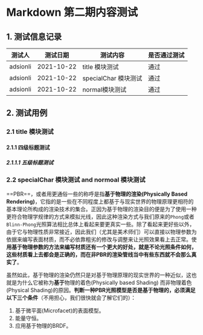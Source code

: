 # Markdown 第二期内容测试

## 1. 测试信息记录

| 测试人   | 测试日期   | 测试内容       | 是否通过测试 |
| -------- | ---------- | -------------- | ------------ |
| adsionli | 2021-10-22 | title 模块测试  | 通过         |
| adsionli | 2021-10-22 | specialChar 模块测试 | 通过         |
| adsionli | 2021-10-22 | normal模块测试 | 通过         |

## 2. 测试用例
### 2.1 title 模块测试

#### 2.1.1 四级标题测试
##### 2.1.1.1 五级标题测试

### 2.2 specialChar 模块测试 and normoal 模块测试

==PBR==，或者用更通俗一些的称呼是指**基于物理的渲染(Physically Based Rendering)**，它指的是一些在不同程度上都基于与现实世界的物理原理更相符的基本理论所构成的渲染技术的集合。正因为基于物理的渲染目的便是为了使用一种更符合物理学规律的方式来模拟光线，因此这种渲染方式与我们原来的`Phong`或者`Blinn-Phong`光照算法相比总体上看起来要更真实一些。除了看起来更好些以外，由于它与物理性质非常接近，因此我们（尤其是美术师们）可以直接以物理参数为依据来编写表面材质，而不必依靠粗劣的修改与调整来让光照效果看上去正常。使**用基于物理参数的方法来编写材质还有一个更大的好处，就是不论光照条件如何，这些材质看上去都会是正确的，而在非PBR的渲染管线当中有些东西就不会那么真实了**。

​    虽然如此，基于物理的渲染仍然只是对基于物理原理的现实世界的一种近似，这也就是为什么它被称为**基于**物理的着色(Physically based Shading) 而非物理着色(Physical Shading)的原因。**判断一种PBR光照模型是否是基于物理的，必须满足以下三个条件**（不用担心，我们很快就会了解它们的）：

1. 基于微平面(Microfacet)的表面模型。
2. 能量守恒。
3. 应用基于物理的BRDF。